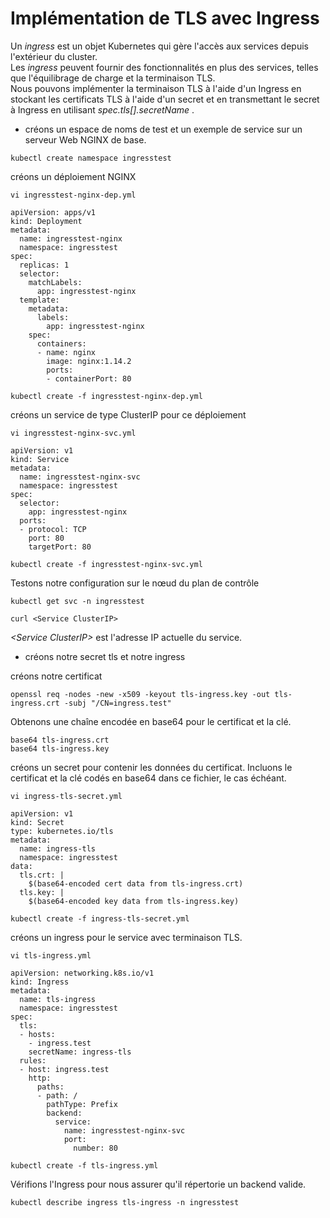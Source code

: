 # Implémentation de TLS avec Ingress
Un *ingress* est un objet Kubernetes qui gère l'accès aux services depuis l'extérieur du cluster.<br>
Les *ingress* peuvent fournir des fonctionnalités en plus des services, telles que l'équilibrage de charge et la terminaison TLS.<br>
Nous pouvons implémenter la terminaison TLS à l'aide d'un Ingress en stockant les certificats TLS à l'aide d'un secret et en transmettant le secret à Ingress en utilisant *spec.tls[].secretName* .<br>

- créons un espace de noms de test et un exemple de service sur un serveur Web NGINX de base.

```
kubectl create namespace ingresstest
```

créons un déploiement NGINX
```
vi ingresstest-nginx-dep.yml
```

```
apiVersion: apps/v1
kind: Deployment
metadata:
  name: ingresstest-nginx
  namespace: ingresstest
spec:
  replicas: 1
  selector:
    matchLabels:
      app: ingresstest-nginx
  template:
    metadata:
      labels:
        app: ingresstest-nginx
    spec:
      containers:
      - name: nginx
        image: nginx:1.14.2
        ports:
        - containerPort: 80
```

```
kubectl create -f ingresstest-nginx-dep.yml
```

créons un service de type ClusterIP pour ce déploiement
```
vi ingresstest-nginx-svc.yml
```

```
apiVersion: v1
kind: Service
metadata:
  name: ingresstest-nginx-svc
  namespace: ingresstest
spec:
  selector:
    app: ingresstest-nginx
  ports:
  - protocol: TCP
    port: 80
    targetPort: 80
```

```
kubectl create -f ingresstest-nginx-svc.yml
```

Testons notre configuration sur le nœud du plan de contrôle
```
kubectl get svc -n ingresstest
```

```
curl <Service ClusterIP>
```

*\<Service ClusterIP\>* est l'adresse IP actuelle du service.<br>

- créons notre secret tls et notre ingress<br>

créons notre certificat
```
openssl req -nodes -new -x509 -keyout tls-ingress.key -out tls-ingress.crt -subj "/CN=ingress.test"
```

Obtenons une chaîne encodée en base64 pour le certificat et la clé.
```
base64 tls-ingress.crt
base64 tls-ingress.key
```

créons un secret pour contenir les données du certificat. Incluons le certificat et la clé codés en base64 dans ce fichier, le cas échéant.
```
vi ingress-tls-secret.yml
```

```
apiVersion: v1
kind: Secret
type: kubernetes.io/tls
metadata:
  name: ingress-tls
  namespace: ingresstest
data:
  tls.crt: |
    $(base64-encoded cert data from tls-ingress.crt)
  tls.key: |
    $(base64-encoded key data from tls-ingress.key)
```

```
kubectl create -f ingress-tls-secret.yml
```

créons un ingress pour le service avec terminaison TLS.
```
vi tls-ingress.yml
```

```
apiVersion: networking.k8s.io/v1
kind: Ingress
metadata:
  name: tls-ingress
  namespace: ingresstest
spec:
  tls:
  - hosts:
    - ingress.test
    secretName: ingress-tls
  rules:
  - host: ingress.test
    http:
      paths:
      - path: /
        pathType: Prefix
        backend:
          service:
            name: ingresstest-nginx-svc
            port:
              number: 80
```

```
kubectl create -f tls-ingress.yml
```

Vérifions l'Ingress pour nous assurer qu'il répertorie un backend valide.
```
kubectl describe ingress tls-ingress -n ingresstest
```
